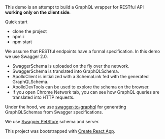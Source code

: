 This demo is an attempt to build a GraphQL wrapper for RESTful API **working only on the client side**.

Quick start
* clone the project
* npm i
* npm start

We assume that RESTful endpoints have a formal specification. In this demo we use Swagger 2.0.

* SwaggerSchema is uploaded on the fly over the network.
* SwaggerSchema is translated into GraphQLSchema.
* ApolloClient is initialized with a SchemaLink fed with the generated GraphQLSchema.
* ApolloDevTools can be used to explore the schema on the browser.
* If you open Chrome Network tab, you can see how GraphQL queries are translated into HTTP requests.

Under the hood, we use [swagger-to-graphql](https://github.com/yarax/swagger-to-graphql) for generating GraphQLSchemas from Swagger specifications.

We use [Swagger PetStore](http://petstore.swagger.io/) schema and server.

This project was bootstrapped with [Create React App](https://github.com/facebookincubator/create-react-app).

